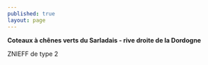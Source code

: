 ```yaml
---
published: true
layout: page
---
```

**Coteaux à chênes verts du Sarladais - rive droite de la Dordogne**

ZNIEFF de type 2

